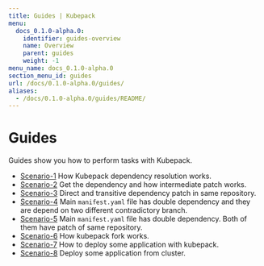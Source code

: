 ```yaml
---
title: Guides | Kubepack
menu:
  docs_0.1.0-alpha.0:
    identifier: guides-overview
    name: Overview
    parent: guides
    weight: -1
menu_name: docs_0.1.0-alpha.0
section_menu_id: guides
url: /docs/0.1.0-alpha.0/guides/
aliases:
  - /docs/0.1.0-alpha.0/guides/README/
---
```


# Guides

Guides show you how to perform tasks with Kubepack.

- [Scenario-1](/docs/0.1.0-alpha.0/guides/scenario-1) How Kubepack dependency resolution works.
- [Scenario-2](/docs/0.1.0-alpha.0/guides/scenario-2) Get the dependency and how intermediate patch works.
- [Scenario-3](/docs/0.1.0-alpha.0/guides/scenario-3) Direct and transitive dependency patch in same repository. 
- [Scenario-4](/docs/0.1.0-alpha.0/guides/scenario-4) Main `manifest.yaml` file has double dependency and they are depend on two different contradictory branch. 
- [Scenario-5](/docs/0.1.0-alpha.0/guides/scenario-5) Main `manifest.yaml` file has double dependency. Both of them have patch of same repository.
- [Scenario-6](/docs/0.1.0-alpha.0/guides/scenario-6) How kubepack fork works. 
- [Scenario-7](/docs/0.1.0-alpha.0/guides/scenario-7) How to deploy some application with kubepack.
- [Scenario-8](/docs/0.1.0-alpha.0/guides/scenario-8) Deploy some application from cluster.
